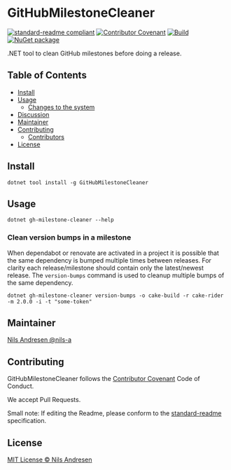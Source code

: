 # GitHubMilestoneCleaner

[![standard-readme compliant][]][standard-readme]
[![Contributor Covenant][contrib-covenantimg]][contrib-covenant]
[![Build][githubimage]][githubbuild]
[![NuGet package][nugetimage]][nuget]

.NET tool to clean GitHub milestones before doing a release.

## Table of Contents

- [Install](#install)
- [Usage](#usage)
  - [Changes to the system](#changes-to-the-system)
- [Discussion](#discussion)
- [Maintainer](#maintainer)
- [Contributing](#contributing)
  - [Contributors](#contributors)
- [License](#license)

## Install

```pwsh
dotnet tool install -g GitHubMilestoneCleaner
```

## Usage

```pwsh
dotnet gh-milestone-cleaner --help
```

### Clean version bumps in a milestone

When dependabot or renovate are activated in a project it is possible that the same dependency is
bumped multiple times between releases. For clarity each release/milestone should contain only
the latest/newest release. The `version-bumps` command is used to cleanup multiple bumps of the
same dependency.

```pwsh
dotnet gh-milestone-cleaner version-bumps -o cake-build -r cake-rider -m 2.0.0 -i -t "some-token"
```

## Maintainer

[Nils Andresen @nils-a][maintainer]

## Contributing

GitHubMilestoneCleaner follows the [Contributor Covenant][contrib-covenant] Code of Conduct.

We accept Pull Requests.

Small note: If editing the Readme, please conform to the [standard-readme][] specification.

## License

[MIT License © Nils Andresen][license]

[githubbuild]: https://github.com/nils-org/GitHubMilestoneCleaner/actions/workflows/build.yaml?query=branch%3Adevelop
[githubimage]: https://github.com/nils-org/GitHubMilestoneCleaner/actions/workflows/build.yaml/badge.svg?branch=develop
[maintainer]: https://github.com/nils-a
[contrib-covenant]: https://www.contributor-covenant.org/version/2/0/code_of_conduct/
[contrib-covenantimg]: https://img.shields.io/badge/Contributor%20Covenant-v2.0%20adopted-ff69b4.svg
[nuget]: https://nuget.org/packages/GitHubMilestoneCleaner
[nugetimage]: https://img.shields.io/nuget/v/GitHubMilestoneCleaner.svg?logo=nuget&style=flat-square
[license]: LICENSE.txt
[standard-readme]: https://github.com/RichardLitt/standard-readme
[standard-readme compliant]: https://img.shields.io/badge/readme%20style-standard-brightgreen.svg?style=flat-square